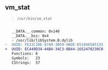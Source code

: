## vm_stat

> `/usr/bin/vm_stat`

```diff

   __DATA.__common: 0x140
   __DATA.__bss: 0x4
   - /usr/lib/libSystem.B.dylib
-  UUID: FE31C28E-97A9-3B59-9ADE-6519465A5133
+  UUID: EC449D34-44B4-34C3-8B44-1652470230C0
   Functions: 6
   Symbols:   23
   CStrings:  57

```
